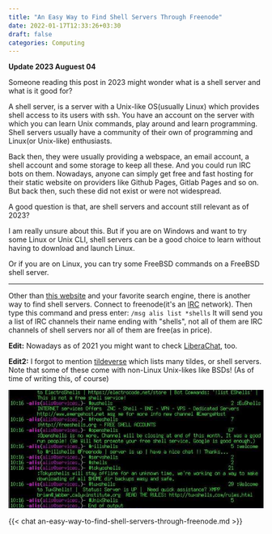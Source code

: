 ```yaml
---
title: "An Easy Way to Find Shell Servers Through Freenode"
date: 2022-01-17T12:33:26+03:30
draft: false
categories: Computing
---
```


**Update 2023 Auguest 04**

Someone reading this post in 2023 might wonder what is a shell server and what is it good for?

A shell server, is a server with a Unix-like OS(usually Linux) which provides shell access to its users with ssh. You have an account on the server with which you can learn Unix commands, play around and learn programming. Shell servers usually have a community of their own of programming and Linux(or Unix-like) enthusiasts.

Back then, they were usually providing a webspace, an email account, a shell account and some storage to keep all these. And you could run IRC bots on them. Nowadays, anyone can simply get free and fast hosting for their static website on providers like Github Pages, Gitlab Pages and so on. But back then, such these did not exist or were not widespread.

A good question is that, are shell servers and account still relevant as of 2023?

I am really unsure about this. But if you are on Windows and want to try some Linux or Unix CLI, shell servers can be a good choice to learn without having to download and launch Linux.

Or if you are on Linux, you can try some FreeBSD commands on a FreeBSD shell server.

---

Other than [this website](http://shells.red-pill.eu/) and your favorite search engine, there is another way to find shell servers. Connect to freenode(it's an [IRC](https://en.wikipedia.org/wiki/IRC) network). Then type this command and press enter: `/msg alis list *shells` It will send you a list of IRC channels their name ending with "shells", not all of them are IRC channels of shell servers nor all of them are free(as in price).

**Edit:** Nowadays as of 2021 you might want to check [LiberaChat](https://libera.chat), too.

**Edit2:** I forgot to mention [tildeverse](https://tildeverse.org) which lists many tildes, or shell servers. Note that some of these come with non-Linux Unix-likes like BSDs! (As of time of writing this, of course)

![Finding shell servers using freenode image](/finding-shell-servers-using-freenode.jpg)

{{< chat an-easy-way-to-find-shell-servers-through-freenode.md >}}
